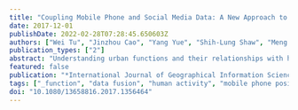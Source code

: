 ```yaml
---
title: "Coupling Mobile Phone and Social Media Data: A New Approach to Understanding Urban Functions and Diurnal Patterns"
date: 2017-12-01
publishDate: 2022-02-28T07:28:45.650603Z
authors: ["Wei Tu", "Jinzhou Cao", "Yang Yue", "Shih-Lung Shaw", "Meng Zhou", "Zhensheng Wang", "Xiaomeng Chang", "Yang Xu", "Qingquan Li"]
publication_types: ["2"]
abstract: "Understanding urban functions and their relationships with human activities has great implications for smart and sustainable urban development. In this study, we present a novel approach to uncovering urban functions by aggregating human activities inferred from mobile phone positioning and social media data. First, the homes and workplaces (of travelers) are estimated from mobile phone positioning data to annotate the activities conducted at these locations. The remaining activities (such as shopping, schooling, transportation, recreation and entertainment) are labeled using a hidden Markov model with social knowledge learned from social media check-in data over a lengthy period. By aggregating identified human activities, hourly urban functions are inferred, and the diurnal dynamics of those functions are revealed. An empirical analysis was conducted for the case of Shenzhen, China. The results indicate that the proposed approach can capture citywide dynamics of both human activities and urban functions. It also suggests that although many urban areas have been officially labeled with a single land-use type, they may provide different functions over time depending on the types and range of human activities. The study demonstrates that combining different data on human activities could yield an improved understanding of urban functions, which would benefit short-term urban decision-making and long-term urban policy making."
featured: false
publication: "*International Journal of Geographical Information Science*"
tags: ["_function", "data fusion", "human activity", "mobile phone position data", "social media data", "urban function"]
doi: "10.1080/13658816.2017.1356464"
---
```


